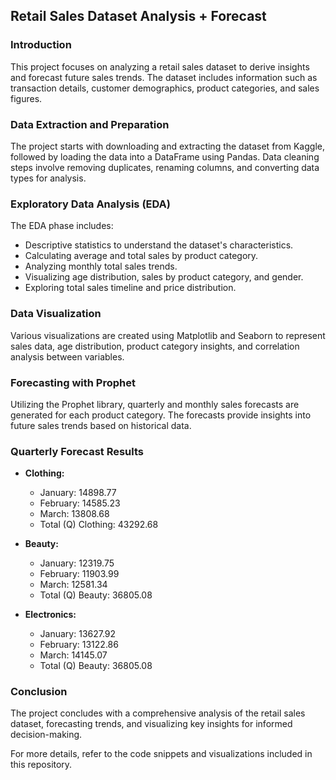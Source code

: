 ## Retail Sales Dataset Analysis + Forecast

### Introduction
This project focuses on analyzing a retail sales dataset to derive insights and forecast future sales trends. The dataset includes information such as transaction details, customer demographics, product categories, and sales figures.

### Data Extraction and Preparation
The project starts with downloading and extracting the dataset from Kaggle, followed by loading the data into a DataFrame using Pandas. Data cleaning steps involve removing duplicates, renaming columns, and converting data types for analysis.

### Exploratory Data Analysis (EDA)
The EDA phase includes:
- Descriptive statistics to understand the dataset's characteristics.
- Calculating average and total sales by product category.
- Analyzing monthly total sales trends.
- Visualizing age distribution, sales by product category, and gender.
- Exploring total sales timeline and price distribution.

### Data Visualization
Various visualizations are created using Matplotlib and Seaborn to represent sales data, age distribution, product category insights, and correlation analysis between variables.

### Forecasting with Prophet
Utilizing the Prophet library, quarterly and monthly sales forecasts are generated for each product category. The forecasts provide insights into future sales trends based on historical data.

### Quarterly Forecast Results

- **Clothing:**
  - January: 14898.77
  - February: 14585.23
  - March: 13808.68
  - Total (Q) Clothing: 43292.68

- **Beauty:**
  - January: 12319.75
  - February: 11903.99
  - March: 12581.34
  - Total (Q) Beauty: 36805.08

- **Electronics:**
  - January: 13627.92
  - February: 13122.86
  - March: 14145.07
  - Total (Q) Beauty: 36805.08

### Conclusion
The project concludes with a comprehensive analysis of the retail sales dataset, forecasting trends, and visualizing key insights for informed decision-making.

For more details, refer to the code snippets and visualizations included in this repository.
